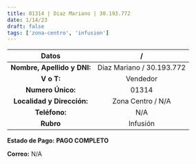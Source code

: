 ```yaml
---
title: 01314 | Diaz Mariano | 30.193.772
date: 1/14/23
draft: false
tags: ['zona-centro', 'infusion']
---
```


|          **Datos**          |             /             |
|:---------------------------:|:-------------------------:|
| **Nombre, Apellido y DNI:** | Diaz Mariano / 30.193.772 |
|          **V o T:**         |          Vendedor         |
|      **Numero Único:**      |           01314           |
|  **Localidad y Dirección:** |     Zona Centro / N/A     |
|        **Teléfono:**        |            N/A            |
|          **Rubro**          |          Infusión         |

**Estado de Pago:** **PAGO COMPLETO**

**Correo:** N/A
